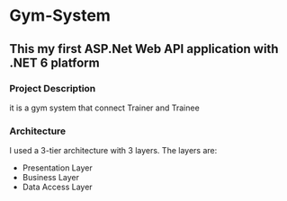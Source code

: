 # Gym-System
## This my first ASP.Net Web API application with .NET 6 platform

### Project Description
it is a gym system that connect Trainer and Trainee

### Architecture
I used a 3-tier architecture with 3 layers. The layers are:
- Presentation Layer
- Business Layer
- Data Access Layer



